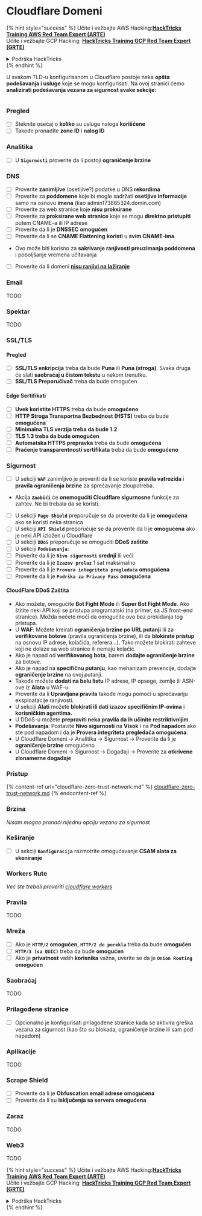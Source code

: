 # Cloudflare Domeni

{% hint style="success" %}
Učite i vežbajte AWS Hacking:<img src="../../.gitbook/assets/image (1) (1) (1) (1).png" alt="" data-size="line">[**HackTricks Training AWS Red Team Expert (ARTE)**](https://training.hacktricks.xyz/courses/arte)<img src="../../.gitbook/assets/image (1) (1) (1) (1).png" alt="" data-size="line">\
Učite i vežbajte GCP Hacking: <img src="../../.gitbook/assets/image (2) (1).png" alt="" data-size="line">[**HackTricks Training GCP Red Team Expert (GRTE)**<img src="../../.gitbook/assets/image (2) (1).png" alt="" data-size="line">](https://training.hacktricks.xyz/courses/grte)

<details>

<summary>Podrška HackTricks</summary>

* Proverite [**planove pretplate**](https://github.com/sponsors/carlospolop)!
* **Pridružite se** 💬 [**Discord grupi**](https://discord.gg/hRep4RUj7f) ili [**telegram grupi**](https://t.me/peass) ili **pratite** nas na **Twitteru** 🐦 [**@hacktricks\_live**](https://twitter.com/hacktricks_live)**.**
* **Podelite hakerske trikove slanjem PR-ova na** [**HackTricks**](https://github.com/carlospolop/hacktricks) i [**HackTricks Cloud**](https://github.com/carlospolop/hacktricks-cloud) github repozitorijume.

</details>
{% endhint %}

U svakom TLD-u konfigurisanom u Cloudflare postoje neka **opšta podešavanja i usluge** koje se mogu konfigurisati. Na ovoj stranici ćemo **analizirati podešavanja vezana za sigurnost svake sekcije:**

<figure><img src="../../.gitbook/assets/image (101).png" alt=""><figcaption></figcaption></figure>

### Pregled

* [ ] Steknite osećaj o **koliko** su usluge naloga **korišćene**
* [ ] Takođe pronađite **zone ID** i **nalog ID**

### Analitika

* [ ] U **`Sigurnosti`** proverite da li postoji **ograničenje brzine**

### DNS

* [ ] Proverite **zanimljive** (osetljive?) podatke u DNS **rekordima**
* [ ] Proverite za **poddomene** koje bi mogle sadržati **osetljive informacije** samo na osnovu **imena** (kao admin173865324.domin.com)
* [ ] Proverite za web stranice koje **nisu** **proksirane**
* [ ] Proverite za **proksirane web stranice** koje se mogu **direktno pristupiti** putem CNAME-a ili IP adrese
* [ ] Proverite da li je **DNSSEC** **omogućen**
* [ ] Proverite da li se **CNAME Flattening** **koristi** u **svim CNAME-ima**
* Ovo može biti korisno za **sakrivanje ranjivosti preuzimanja poddomena** i poboljšanje vremena učitavanja
* [ ] Proverite da li domeni [**nisu ranjivi na lažiranje**](https://book.hacktricks.xyz/network-services-pentesting/pentesting-smtp#mail-spoofing)

### **Email**

TODO

### Spektar

TODO

### SSL/TLS

#### **Pregled**

* [ ] **SSL/TLS enkripcija** treba da bude **Puna** ili **Puna (stroga)**. Svaka druga će slati **saobraćaj u čistom tekstu** u nekom trenutku.
* [ ] **SSL/TLS Preporučivač** treba da bude omogućen

#### Edge Sertifikati

* [ ] **Uvek koristite HTTPS** treba da bude **omogućeno**
* [ ] **HTTP Stroga Transportna Bezbednost (HSTS)** treba da bude **omogućena**
* [ ] **Minimalna TLS verzija treba da bude 1.2**
* [ ] **TLS 1.3 treba da bude omogućen**
* [ ] **Automatska HTTPS prepravka** treba da bude **omogućena**
* [ ] **Praćenje transparentnosti sertifikata** treba da bude **omogućeno**

### **Sigurnost**

* [ ] U sekciji **`WAF`** zanimljivo je proveriti da li se koriste **pravila vatrozida** i **pravila ograničenja brzine** za sprečavanje zloupotreba.
* Akcija **`Zaobići`** će **onemogućiti Cloudflare sigurnosne** funkcije za zahtev. Ne bi trebala da se koristi.
* [ ] U sekciji **`Page Shield`** preporučuje se da proverite da li je **omogućena** ako se koristi neka stranica
* [ ] U sekciji **`API Shield`** preporučuje se da proverite da li je **omogućena** ako je neki API izložen u Cloudflare
* [ ] U sekciji **`DDoS`** preporučuje se omogućiti **DDoS zaštite**
* [ ] U sekciji **`Podešavanja`**:
* [ ] Proverite da li je **`Nivo sigurnosti`** **srednji** ili veći
* [ ] Proverite da li je **`Izazov prolaz`** 1 sat maksimalno
* [ ] Proverite da li je **`Provera integriteta pregledača`** **omogućena**
* [ ] Proverite da li je **`Podrška za Privacy Pass`** **omogućena**

#### **CloudFlare DDoS Zaštita**

* Ako možete, omogućite **Bot Fight Mode** ili **Super Bot Fight Mode**. Ako štitite neki API koji se pristupa programatski (na primer, sa JS front-end stranice). Možda nećete moći da omogućite ovo bez prekidanja tog pristupa.
* U **WAF**: Možete kreirati **ograničenja brzine po URL putanji** ili za **verifikovane botove** (pravila ograničenja brzine), ili da **blokirate pristup** na osnovu IP adrese, kolačića, referera...). Tako možete blokirati zahteve koji ne dolaze sa web stranice ili nemaju kolačić.
* Ako je napad od **verifikovanog bota**, barem **dodajte ograničenje brzine** za botove.
* Ako je napad na **specifičnu putanju**, kao mehanizam prevencije, dodajte **ograničenje brzine** na ovoj putanji.
* Takođe možete **dodati na belu listu** IP adrese, IP opsege, zemlje ili ASN-ove iz **Alata** u WAF-u.
* Proverite da li **Upravljana pravila** takođe mogu pomoći u sprečavanju eksploatacije ranjivosti.
* U sekciji **Alati** možete **blokirati ili dati izazov specifičnim IP-ovima** i **korisničkim agentima.**
* U DDoS-u možete **prepraviti neka pravila da ih učinite restriktivnijim**.
* **Podešavanja**: Postavite **Nivo sigurnosti** na **Visok** i na **Pod napadom** ako ste pod napadom i da je **Provera integriteta pregledača omogućena**.
* U Cloudflare Domeni -> Analitika -> Sigurnost -> Proverite da li je **ograničenje brzine** omogućeno
* U Cloudflare Domeni -> Sigurnost -> Događaji -> Proverite za **otkrivene zlonamerne događaje**

### Pristup

{% content-ref url="cloudflare-zero-trust-network.md" %}
[cloudflare-zero-trust-network.md](cloudflare-zero-trust-network.md)
{% endcontent-ref %}

### Brzina

_Nisam mogao pronaći nijednu opciju vezanu za sigurnost_

### Keširanje

* [ ] U sekciji **`Konfiguracija`** razmotrite omogućavanje **CSAM alata za skeniranje**

### **Workers Rute**

_Već ste trebali proveriti_ [_cloudflare workers_](./#workers)

### Pravila

TODO

### Mreža

* [ ] Ako je **`HTTP/2`** **omogućen**, **`HTTP/2 do porekla`** treba da bude **omogućen**
* [ ] **`HTTP/3 (sa QUIC)`** treba da bude **omogućen**
* [ ] Ako je **privatnost** vaših **korisnika** važna, uverite se da je **`Onion Routing`** **omogućen**

### **Saobraćaj**

TODO

### Prilagođene stranice

* [ ] Opcionalno je konfigurisati prilagođene stranice kada se aktivira greška vezana za sigurnost (kao što su blokada, ograničenje brzine ili sam pod napadom)

### Aplikacije

TODO

### Scrape Shield

* [ ] Proverite da li je **Obfuscation email adrese** **omogućena**
* [ ] Proverite da li su **Isključenja sa servera** **omogućena**

### **Zaraz**

TODO

### **Web3**

TODO

{% hint style="success" %}
Učite i vežbajte AWS Hacking:<img src="../../.gitbook/assets/image (1) (1) (1) (1).png" alt="" data-size="line">[**HackTricks Training AWS Red Team Expert (ARTE)**](https://training.hacktricks.xyz/courses/arte)<img src="../../.gitbook/assets/image (1) (1) (1) (1).png" alt="" data-size="line">\
Učite i vežbajte GCP Hacking: <img src="../../.gitbook/assets/image (2) (1).png" alt="" data-size="line">[**HackTricks Training GCP Red Team Expert (GRTE)**<img src="../../.gitbook/assets/image (2) (1).png" alt="" data-size="line">](https://training.hacktricks.xyz/courses/grte)

<details>

<summary>Podrška HackTricks</summary>

* Proverite [**planove pretplate**](https://github.com/sponsors/carlospolop)!
* **Pridružite se** 💬 [**Discord grupi**](https://discord.gg/hRep4RUj7f) ili [**telegram grupi**](https://t.me/peass) ili **pratite** nas na **Twitteru** 🐦 [**@hacktricks\_live**](https://twitter.com/hacktricks_live)**.**
* **Podelite hakerske trikove slanjem PR-ova na** [**HackTricks**](https://github.com/carlospolop/hacktricks) i [**HackTricks Cloud**](https://github.com/carlospolop/hacktricks-cloud) github repozitorijume.

</details>
{% endhint %}
